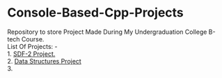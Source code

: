 # Console-Based-Cpp-Projects
Repository to store Project Made During My Undergraduation College B-tech Course.  
List Of Projects: -  
    1. [SDF-2 Project.](https://mrarthor.github.io/Console-Based-Cpp-Projects/SDF-1_Project/19103194-VanshSachdev-PBL_Report.pdf)   
    2. [Data Structures Project](https://mrarthor.github.io/Console-Based-Cpp-Projects/Data_Structures_Sem-2_Project/2_B6_19103181_19103185_19103194.pdf)  
    3.  
    
